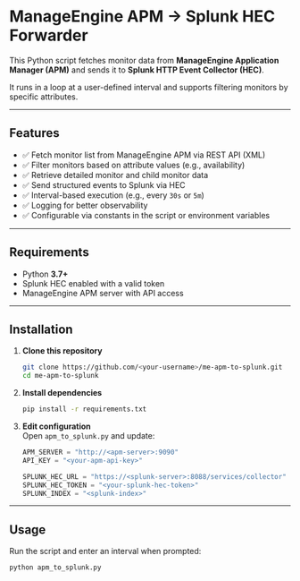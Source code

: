 # ManageEngine APM → Splunk HEC Forwarder

This Python script fetches monitor data from **ManageEngine Application Manager (APM)** and sends it to **Splunk HTTP Event Collector (HEC)**.

It runs in a loop at a user-defined interval and supports filtering monitors by specific attributes.

---

## Features

- ✅ Fetch monitor list from ManageEngine APM via REST API (XML)
- ✅ Filter monitors based on attribute values (e.g., availability)
- ✅ Retrieve detailed monitor and child monitor data
- ✅ Send structured events to Splunk via HEC
- ✅ Interval-based execution (e.g., every `30s` or `5m`)
- ✅ Logging for better observability
- ✅ Configurable via constants in the script or environment variables

---

## Requirements

- Python **3.7+**
- Splunk HEC enabled with a valid token
- ManageEngine APM server with API access

---

## Installation

1. **Clone this repository**
    ```bash
    git clone https://github.com/<your-username>/me-apm-to-splunk.git
    cd me-apm-to-splunk
    ```

2. **Install dependencies**
    ```bash
    pip install -r requirements.txt
    ```

3. **Edit configuration**  
   Open `apm_to_splunk.py` and update:
    ```python
    APM_SERVER = "http://<apm-server>:9090"
    API_KEY = "<your-apm-api-key>"

    SPLUNK_HEC_URL = "https://<splunk-server>:8088/services/collector"
    SPLUNK_HEC_TOKEN = "<your-splunk-hec-token>"
    SPLUNK_INDEX = "<splunk-index>"
    ```

---

## Usage

Run the script and enter an interval when prompted:
```bash
python apm_to_splunk.py
